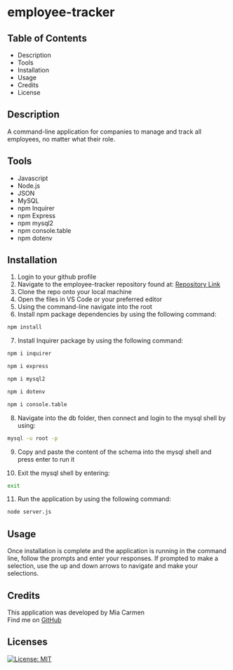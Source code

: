 # employee-tracker

## Table of Contents

* Description
* Tools
* Installation
* Usage
* Credits
* License


## Description

A command-line application for companies to manage and track all employees, no matter what their role.


## Tools

* Javascript
* Node.js
* JSON
* MySQL
* npm Inquirer
* npm Express
* npm mysql2
* npm console.table
* npm dotenv


## Installation

1. Login to your github profile
2. Navigate to the employee-tracker repository found at: [Repository Link](https://github.com/Miacarmen/employee-tracker)
3. Clone the repo onto your local machine
4. Open the files in VS Code or your preferred editor
5. Using the command-line navigate into the root
6. Install npm package dependencies by using the following command:

```bash
npm install
```
7. Install Inquirer package by using the following command:

```bash
npm i inquirer
```

```bash
npm i express
```

```bash
npm i mysql2
```

```bash
npm i dotenv
```

```bash
npm i console.table
```

8. Navigate into the db folder, then connect and login to the mysql shell by using:

```bash
mysql -u root -p
```

9. Copy and paste the content of the schema into the mysql shell and press enter to run it

10. Exit the mysql shell by entering:

```bash
exit
```

11. Run the application by using the following command:

```bash
node server.js
```


## Usage

Once installation is complete and the application is running in the command line, follow the prompts and enter your responses. If prompted to make a selection, use the up and down arrows to navigate and make your selections.

## Credits

This application was developed by Mia Carmen
<br />
Find me on [GitHub](https://github.com/Miacarmen) 


## Licenses

[![License: MIT](https://img.shields.io/badge/License-MIT-blue.svg)](https://opensource.org/licenses/MIT)
